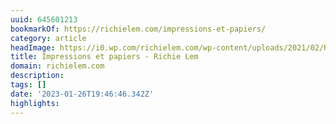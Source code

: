 ```yaml
---
uuid: 645601213
bookmarkOf: https://richielem.com/impressions-et-papiers/
category: article
headImage: https://i0.wp.com/richielem.com/wp-content/uploads/2021/02/RIKK9653-1.jpg?fit=1620%2C1080&ssl=1
title: Impressions et papiers - Richie Lem
domain: richielem.com
description:
tags: []
date: '2023-01-26T19:46:46.342Z'
highlights:
---
```




